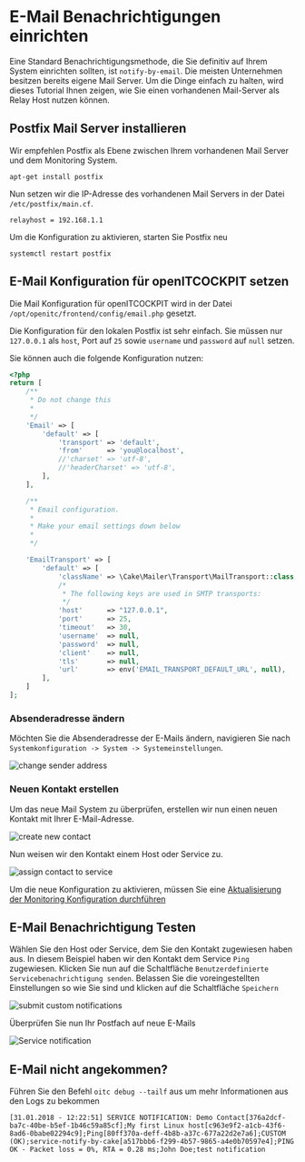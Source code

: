 # E-Mail Benachrichtigungen einrichten

Eine Standard Benachrichtigungsmethode, die Sie definitiv auf Ihrem System einrichten sollten, ist `notify-by-email`.
Die meisten Unternehmen besitzen bereits eigene Mail Server. Um die Dinge einfach zu halten, wird dieses Tutorial Ihnen
zeigen, wie Sie einen vorhandenen Mail-Server als Relay Host nutzen können.

## Postfix Mail Server installieren

Wir empfehlen Postfix als Ebene zwischen Ihrem vorhandenen Mail Server und dem Monitoring System.

```
apt-get install postfix
```

Nun setzen wir die IP-Adresse des vorhandenen Mail Servers in der Datei `/etc/postfix/main.cf`.

```
relayhost = 192.168.1.1
```

Um die Konfiguration zu aktivieren, starten Sie Postfix neu

```
systemctl restart postfix
```

## E-Mail Konfiguration für openITCOCKPIT setzen

Die Mail Konfiguration für openITCOCKPIT wird in der Datei `/opt/openitc/frontend/config/email.php` gesetzt.

Die Konfiguration für den lokalen Postfix ist sehr einfach. Sie müssen nur `127.0.0.1` als `host`, Port auf `25`
sowie `username` und `password` auf `null` setzen.

Sie können auch die folgende Konfiguration nutzen:

```php
<?php
return [
    /**
     * Do not change this
     *
     */
    'Email' => [
        'default' => [
            'transport' => 'default',
            'from'      => 'you@localhost',
            //'charset' => 'utf-8',
            //'headerCharset' => 'utf-8',
        ],
    ],

    /**
     * Email configuration.
     *
     * Make your email settings down below
     *
     */

    'EmailTransport' => [
        'default' => [
            'className' => \Cake\Mailer\Transport\MailTransport::class,
            /*
             * The following keys are used in SMTP transports:
             */
            'host'      => "127.0.0.1",
            'port'      => 25,
            'timeout'   => 30,
            'username'  => null,
            'password'  => null,
            'client'    => null,
            'tls'       => null,
            'url'       => env('EMAIL_TRANSPORT_DEFAULT_URL', null),
        ],
    ]
];
```

### Absenderadresse ändern

Möchten Sie die Absenderadresse der E-Mails ändern, navigieren Sie
nach `Systemkonfiguration -> System -> Systemeinstellungen`.

![change sender address](/images/openITCOCKPIT-change-sender-address.png)

### Neuen Kontakt erstellen

Um das neue Mail System zu überprüfen, erstellen wir nun einen neuen Kontakt mit Ihrer E-Mail-Adresse.

![create new contact](/images/openITCOCKPIT-create-new-contact.png)

Nun weisen wir den Kontakt einem Host oder Service zu.

![assign contact to service](/images/openITCOCKPIT-assign-contact-to-service.png)

Um die neue Konfiguration zu aktivieren, müssen Sie
eine [Aktualisierung der Monitoring Konfiguration durchführen](../create-first-host/#aktualisieren-der-uberwachungskonfiguration)

## E-Mail Benachrichtigung Testen

Wählen Sie den Host oder Service, dem Sie den Kontakt zugewiesen haben aus. In diesem Beispiel haben wir den Kontakt dem
Service `Ping` zugewiesen. Klicken Sie nun auf die Schaltfläche `Benutzerdefinierte Servicebenachrichtigung senden`.
Belassen Sie die voreingestellten Einstellungen so wie Sie sind und klicken auf die Schaltfläche `Speichern`

![submit custom notifications](/images/openITCOCKPIT-submit-custom-service-notification.png)

Überprüfen Sie nun Ihr Postfach auf neue E-Mails

![Service notification](/images/openITCOCKPIT-service-notification.png)

## E-Mail nicht angekommen?

Führen Sie den Befehl `oitc debug --tailf` aus um mehr Informationen aus den Logs zu bekommen

```
[31.01.2018 - 12:22:51] SERVICE NOTIFICATION: Demo Contact[376a2dcf-ba7c-40be-b5ef-1b46c59a85cf];My first Linux host[c963e9f2-a1cb-43f6-8ad6-0babe02294c9];Ping[80ff370a-deff-4b8b-a37c-677a22d2e7a6];CUSTOM (OK);service-notify-by-cake[a517bbb6-f299-4b57-9865-a4e0b70597e4];PING OK - Packet loss = 0%, RTA = 0.28 ms;John Doe;test notification
```

